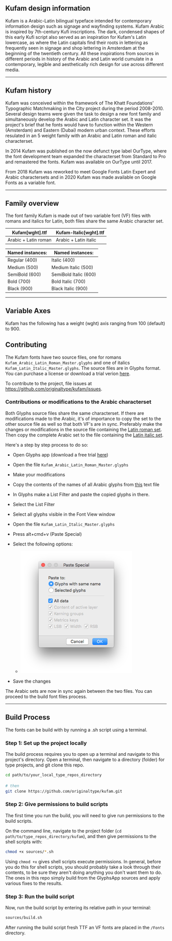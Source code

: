 
## Kufam design information

Kufam is a Arabic-Latin bilingual typeface intended for contemporary information design such as signage and wayfinding systems. Kufam Arabic is inspired by 7th-century Kufi inscriptions. The dark, condensed shapes of this early Kufi script also served as an inspiration for Kufam's Latin lowercase, as where the Latin capitals find their roots in lettering as frequently seen in signage and shop lettering in Amsterdam at the beginning of the twentieth century. All these inspirations from sources in different periods in history of the Arabic and Latin world cumulate in a contemporary, legible and aesthetically rich design for use across different media.

---

## Kufam history

Kufam was conceived within the framework of The Khatt Foundations’ Typographic Matchmaking in the City project during the period 2008-2010. Several design teams were given the task to design a new font family and simultaneously develop the Arabic and Latin character set. It was the project's brief that he fonts would have to function within the Western (Amsterdam) and Eastern (Dubai) modern urban context. These efforts resulated in an 5 weight family with an Arabic and Latin roman and italic characterset.

In 2014 Kufam was published on the now defunct type label OurType, where the font development team expanded the characterset from Standard to Pro and remastered the fonts. Kufam was available on OurType until 2017.

From 2018 Kufam was reworked to meet Google Fonts Latin Expert and Arabic charactersets and in 2020 Kufam was made available on Google Fonts as a variable font.

---
## Family overview

The font family Kufam is made out of two variable font (VF) files with romans and italics for Latin, both files share the same Arabic character set.

Kufam[wght].ttf | Kufam-Italic[wght].ttf
------------ | -------------
Arabic + Latin roman | Arabic + Latin italic

Named instances: | Named instances: 
------------ | -------------
Regular (400) | Italic (400)
Medium (500) | Medium Italic (500)
SemiBold (600) | SemiBold Italic (600)
Bold (700) | Bold Italic (700)
Black (900) | Black Italic (900)

---
## Variable Axes

Kufam has the following has a weight (wght) axis ranging from 100 (default) to 900.

## Contributing

The Kufam fonts have two source files, one for romans `Kufam_Arabic_Latin_Roman_Master.glyphs` and one of italics `Kufam_Latin_Italic_Master.glyphs`.
The source files are in Glyphs format. You can purchase a license or download a trial verion [here](https://www.glyphsapp.com).

To contribute to the project, file issues at <https://github.com/originaltype/kufam/issues>.

### Contributions or modifications to the Arabic characterset

Both Glyphs source files share the same characterset. If there are modifications made to the Arabic, it's of importance to copy the set to the other source file as well so that both VF's are in sync. Preferably make the changes or modifications in the source file containing the [Latin roman set](https://github.com/originaltype/kufam/blob/decompose-nested-transformed-components/sources/Kufam_Arabic_Latin_Roman_Master.glyphs). Then copy the complete Arabic set to the file containing the [Latin italic set](https://github.com/originaltype/kufam/blob/decompose-nested-transformed-components/sources/Kufam_Latin_Italic_Master.glyphs).

Here's a step by step process to do so:
* Open Glyphs app (download a free trial [here](https://glyphsapp.com/buy))
* Open the file `Kufam_Arabic_Latin_Roman_Master.glyphs`
* Make your modifications
* Copy the contents of the names of all Arabic glyphs from [this](https://github.com/originaltype/kufam/blob/decompose-nested-transformed-components/sources/current%20Arabic%20glyph%20set.txt) text file
* In Glyphs make a List Filter and paste the copied glyphs in there.
* Select the List Filter
* Select all glyphs visible in the Font View window
* Open the file `Kufam_Latin_Italic_Master.glyphs`
* Press alt+cmd+v (Paste Special)
* Select the following options:
  * ![Paste Special options](https://github.com/originaltype/kufam/blob/decompose-nested-transformed-components/working%20files/paste-special-glyphs-app.png)

* Save the changes

The Arabic sets are now in sync again between the two files. You can proceed to the build font files process.

---
## Build Process

The fonts can be build with by running a .sh script using a terminal.

### Step 1: Set up the project locally

The build process requires you to open up a terminal and navigate to this project's directory. Open a terminal, then navigate to a directory (folder) for type projects, and git clone this repo.

```bash
cd path/to/your_local_type_repos_directory

# then
git clone https://github.com/originaltype/kufam.git
```

### Step 2: Give permissions to build scripts

The first time you run the build, you will need to give run permissions to the build scripts.

On the command line, navigate to the project folder (`cd path/to/type_repos_directory/kufam`), and then give permissions to the shell scripts with:

```bash
chmod +x sources/*.sh
```

Using `chmod +x` gives shell scripts execute permissions. In general, before you do this for shell scripts, you should probably take a look through their contents, to be sure they aren't doing anything you don't want them to do. The ones in this repo simply build from the GlyphsApp sources and apply various fixes to the results.

### Step 3: Run the build script

Now, run the build script by entering its relative path in your terminal:

```bash
sources/build.sh
```

After running the build script fresh TTF an VF fonts are placed in the `/Fonts` directory.


